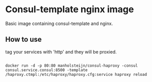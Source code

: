 # Consul-template nginx image

Basic image containing consul-template and nginx.

## How to use
tag your services with 'http' and they will be proxied.
```

docker run -d -p 80:80 manholsteijn/consul-haproxy -consul consul.service.consul:8500 -template /haproxy.ctmpl:/etc/haproxy/haproxy.cfg:service haproxy reload
```
